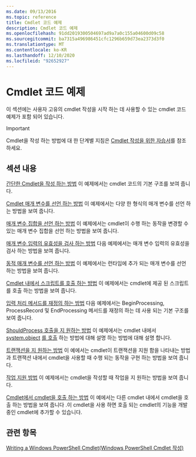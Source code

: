 ```yaml
---
ms.date: 09/13/2016
ms.topic: reference
title: Cmdlet 코드 예제
description: Cmdlet 코드 예제
ms.openlocfilehash: 91dd2019300504697ad9a7a0c155a04600d09c58
ms.sourcegitcommit: ba7315a496986451cfc1296b659d73ea2373d3f0
ms.translationtype: MT
ms.contentlocale: ko-KR
ms.lasthandoff: 12/10/2020
ms.locfileid: "92652927"
---
```

# <a name="examples-of-cmdlet-code"></a>Cmdlet 코드 예제

이 섹션에는 사용자 고유의 cmdlet 작성을 시작 하는 데 사용할 수 있는 cmdlet 코드 예제가 포함 되어 있습니다.

> [!IMPORTANT]
> Cmdlet을 작성 하는 방법에 대 한 단계별 지침은 [Cmdlet 작성을 위한 자습서](./tutorials-for-writing-cmdlets.md)를 참조 하세요.

## <a name="in-this-section"></a>섹션 내용

[간단한 Cmdlet을 작성 하는 방법](./how-to-write-a-simple-cmdlet.md) 이 예제에서는 cmdlet 코드의 기본 구조를 보여 줍니다.

[Cmdlet 매개 변수를 선언 하는 방법](./how-to-declare-cmdlet-parameters.md) 이 예제에서는 다양 한 형식의 매개 변수를 선언 하는 방법을 보여 줍니다.

[매개 변수 집합을 선언 하는 방법](./how-to-declare-parameter-sets.md) 이 예제에서는 cmdlet이 수행 하는 동작을 변경할 수 있는 매개 변수 집합을 선언 하는 방법을 보여 줍니다.

[매개 변수 입력의 유효성을 검사 하는 방법](./how-to-validate-parameter-input.md) 다음 예제에서는 매개 변수 입력의 유효성을 검사 하는 방법을 보여 줍니다.

[동적 매개 변수를 선언 하는 방법](./how-to-declare-dynamic-parameters.md) 이 예제에서는 런타임에 추가 되는 매개 변수를 선언 하는 방법을 보여 줍니다.

[Cmdlet 내에서 스크립트를 호출 하는 방법](./how-to-invoke-scripts-within-a-cmdlet.md) 이 예제에서는 cmdlet에 제공 된 스크립트를 호출 하는 방법을 보여 줍니다.

[입력 처리 메서드를 재정의 하는 방법](./how-to-override-input-processing-methods.md) 다음 예제에서는 BeginProcessing, ProcessRecord 및 EndProcessing 메서드를 재정의 하는 데 사용 되는 기본 구조를 보여 줍니다.

[ShouldProcess 호출을 지 원하는 방법](./how-to-request-confirmations.md) 이 예제에서는 cmdlet 내에서 [system.object](/dotnet/api/System.Management.Automation.Cmdlet.ShouldProcess) [를 호출](/dotnet/api/System.Management.Automation.Cmdlet.ShouldContinue) 하는 방법에 대해 설명 하는 방법에 대해 설명 합니다.

[트랜잭션을 지 원하는 방법](./how-to-support-transactions.md) 이 예에서는 cmdlet이 트랜잭션을 지원 함을 나타내는 방법과 트랜잭션 내에서 cmdlet을 사용할 때 수행 되는 동작을 구현 하는 방법을 보여 줍니다.

[작업 지원 방법](./how-to-support-jobs.md) 이 예제에서는 cmdlet을 작성할 때 작업을 지 원하는 방법을 보여 줍니다.

[Cmdlet에서 cmdlet을 호출 하는 방법](./how-to-invoke-a-cmdlet-from-within-a-cmdlet.md) 이 예에서는 다른 cmdlet 내에서 cmdlet을 호출 하는 방법을 보여 줍니다 .이 cmdlet을 사용 하면 호출 되는 cmdlet의 기능을 개발 중인 cmdlet에 추가할 수 있습니다.

## <a name="see-also"></a>관련 항목

[Writing a Windows PowerShell Cmdlet(Windows PowerShell Cmdlet 작성)](./writing-a-windows-powershell-cmdlet.md)
